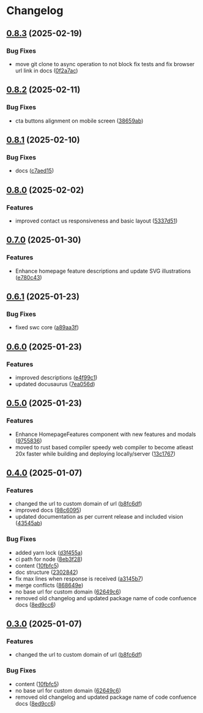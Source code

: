 # Changelog

## [0.8.3](https://github.com/unoplat/unoplat-code-confluence/compare/code-confluence-docs-v0.8.2...code-confluence-docs-v0.8.3) (2025-02-19)


### Bug Fixes

* move git clone to async operation to not block fix tests and fix browser url link in docs ([0f2a7ac](https://github.com/unoplat/unoplat-code-confluence/commit/0f2a7acc5bbfae2a9f5bafe061d936d60cba3929))

## [0.8.2](https://github.com/unoplat/unoplat-code-confluence/compare/code-confluence-docs-v0.8.1...code-confluence-docs-v0.8.2) (2025-02-11)


### Bug Fixes

* cta buttons alignment on mobile screen ([38659ab](https://github.com/unoplat/unoplat-code-confluence/commit/38659ab71194e438bbc53fc7fe44a296aca6a9f1))

## [0.8.1](https://github.com/unoplat/unoplat-code-confluence/compare/code-confluence-docs-v0.8.0...code-confluence-docs-v0.8.1) (2025-02-10)


### Bug Fixes

* docs ([c7aed15](https://github.com/unoplat/unoplat-code-confluence/commit/c7aed152e76751326ae9634bfc620c9d117dc93f))

## [0.8.0](https://github.com/unoplat/unoplat-code-confluence/compare/code-confluence-docs-v0.7.0...code-confluence-docs-v0.8.0) (2025-02-02)


### Features

* improved contact us responsiveness and basic layout ([5337d51](https://github.com/unoplat/unoplat-code-confluence/commit/5337d51bdbb51a34c2d4218498fb4bcf3e2055f8))

## [0.7.0](https://github.com/unoplat/unoplat-code-confluence/compare/code-confluence-docs-v0.6.1...code-confluence-docs-v0.7.0) (2025-01-30)


### Features

* Enhance homepage feature descriptions and update SVG illustrations ([e780c43](https://github.com/unoplat/unoplat-code-confluence/commit/e780c43c32f3369add8751457bba082e25162ff6))

## [0.6.1](https://github.com/unoplat/unoplat-code-confluence/compare/code-confluence-docs-v0.6.0...code-confluence-docs-v0.6.1) (2025-01-23)


### Bug Fixes

* fixed swc core ([a89aa3f](https://github.com/unoplat/unoplat-code-confluence/commit/a89aa3fff92714c1a0a91b085cb22b50156cd279))

## [0.6.0](https://github.com/unoplat/unoplat-code-confluence/compare/code-confluence-docs-v0.5.0...code-confluence-docs-v0.6.0) (2025-01-23)


### Features

* improved descriptions ([e4f99c1](https://github.com/unoplat/unoplat-code-confluence/commit/e4f99c1352fd470d0c895f89883929508f9a7ce5))
* updated docusaurus ([7ea056d](https://github.com/unoplat/unoplat-code-confluence/commit/7ea056dd1908e437fa62807a3a7a56bc1cebfd9c))

## [0.5.0](https://github.com/unoplat/unoplat-code-confluence/compare/code-confluence-docs-v0.4.0...code-confluence-docs-v0.5.0) (2025-01-23)


### Features

* Enhance HomepageFeatures component with new features and modals ([9755836](https://github.com/unoplat/unoplat-code-confluence/commit/975583689e968a307173918c04f6e50c5e0c8a9e))
* moved to rust based compiler speedy web compiler to become atleast 20x faster while building and deploying locally/server ([13c1767](https://github.com/unoplat/unoplat-code-confluence/commit/13c17672fc5bd178a4964522989439a08d9eb01b))

## [0.4.0](https://github.com/unoplat/unoplat-code-confluence/compare/code-confluence-docs-v0.3.0...code-confluence-docs-v0.4.0) (2025-01-07)


### Features

* changed the url to custom domain of url ([b8fc6df](https://github.com/unoplat/unoplat-code-confluence/commit/b8fc6dfb597169fd1145df81d1ca587529ac498c))
* improved docs ([98c6095](https://github.com/unoplat/unoplat-code-confluence/commit/98c6095c510e49a0758471b44985d4ef110c2cad))
* updated documentation as per current release and included vision ([43545ab](https://github.com/unoplat/unoplat-code-confluence/commit/43545ab087343fde9565eee29d49a359503cd945))


### Bug Fixes

* added yarn lock ([d3f455a](https://github.com/unoplat/unoplat-code-confluence/commit/d3f455ac1b639dedb380515d58a5023718dcd8a7))
* ci path for node ([8eb3f28](https://github.com/unoplat/unoplat-code-confluence/commit/8eb3f2880e02132ff19b16db761f8835176fa7e9))
* content ([10fbfc5](https://github.com/unoplat/unoplat-code-confluence/commit/10fbfc5597583c9d188cca2781aa5d0ba5c054ba))
* doc structure ([2302842](https://github.com/unoplat/unoplat-code-confluence/commit/2302842ee43e938a4b50346d24ac9ea2097bacc2))
* fix max lines when response is received ([a3145b7](https://github.com/unoplat/unoplat-code-confluence/commit/a3145b7df88ed5c95afe2c20061007e1ef331f62))
* merge conflicts ([868649e](https://github.com/unoplat/unoplat-code-confluence/commit/868649ea8f825b15af6923c72bf2be1f96704fce))
* no base url for custom domain ([62649c6](https://github.com/unoplat/unoplat-code-confluence/commit/62649c627a469105243a90e66f7f3431fece87c5))
* removed old changelog and updated package name of code confuence docs ([8ed9cc6](https://github.com/unoplat/unoplat-code-confluence/commit/8ed9cc6ece3f7696449b60d4d80137049adf15cc))

## [0.3.0](https://github.com/unoplat/unoplat-code-confluence/compare/code-confluence-docs-v0.2.0...code-confluence-docs-v0.3.0) (2025-01-07)


### Features

* changed the url to custom domain of url ([b8fc6df](https://github.com/unoplat/unoplat-code-confluence/commit/b8fc6dfb597169fd1145df81d1ca587529ac498c))


### Bug Fixes

* content ([10fbfc5](https://github.com/unoplat/unoplat-code-confluence/commit/10fbfc5597583c9d188cca2781aa5d0ba5c054ba))
* no base url for custom domain ([62649c6](https://github.com/unoplat/unoplat-code-confluence/commit/62649c627a469105243a90e66f7f3431fece87c5))
* removed old changelog and updated package name of code confuence docs ([8ed9cc6](https://github.com/unoplat/unoplat-code-confluence/commit/8ed9cc6ece3f7696449b60d4d80137049adf15cc))

